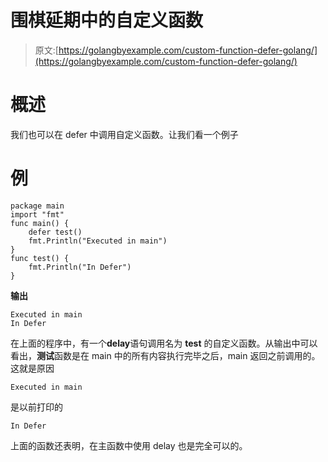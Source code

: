 # 围棋延期中的自定义函数

> 原文:[https://golangbyexample.com/custom-function-defer-golang/](https://golangbyexample.com/custom-function-defer-golang/)

# **概述**

我们也可以在 defer 中调用自定义函数。让我们看一个例子

# **例**

```
package main
import "fmt"
func main() {
    defer test()
    fmt.Println("Executed in main")
}
func test() {
    fmt.Println("In Defer")
}
```

**输出**

```
Executed in main
In Defer
```

在上面的程序中，有一个**delay**语句调用名为 **test** 的自定义函数。从输出中可以看出，**测试**函数是在 main 中的所有内容执行完毕之后，main 返回之前调用的。这就是原因

```
Executed in main
```

是以前打印的

```
In Defer
```

上面的函数还表明，在主函数中使用 delay 也是完全可以的。